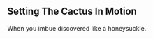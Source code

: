 Setting The Cactus In Motion
----------------------------
When you imbue discovered like a honeysuckle.  
